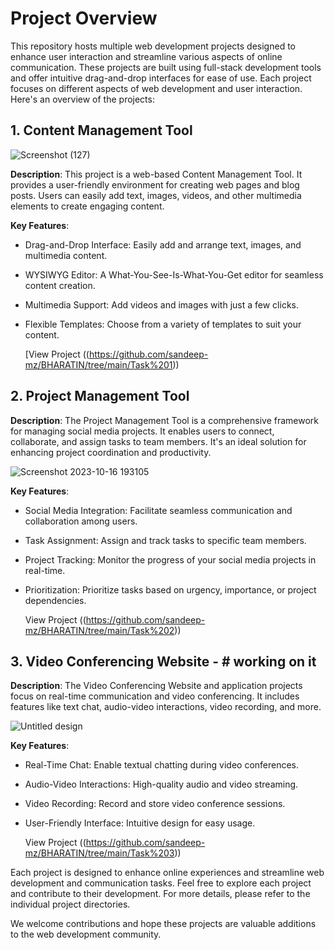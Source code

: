 
# Project Overview

This repository hosts multiple web development projects designed to enhance user interaction and streamline various aspects of online communication. These projects are built using full-stack development tools and offer intuitive drag-and-drop interfaces for ease of use. Each project focuses on different aspects of web development and user interaction. Here's an overview of the projects:

## 1. Content Management Tool

![Screenshot (127)](https://github.com/sandeep-mz/BHARATIN/assets/108665091/c54da6ec-202f-4f13-9fad-e5ca90b75f55)



**Description**: This project is a web-based Content Management Tool. It provides a user-friendly environment for creating web pages and blog posts. Users can easily add text, images, videos, and other multimedia elements to create engaging content.

**Key Features**:
- Drag-and-Drop Interface: Easily add and arrange text, images, and multimedia content.
- WYSIWYG Editor: A What-You-See-Is-What-You-Get editor for seamless content creation.
- Multimedia Support: Add videos and images with just a few clicks.
- Flexible Templates: Choose from a variety of templates to suit your content.
  
  [View Project ((https://github.com/sandeep-mz/BHARATIN/tree/main/Task%201))
 



## 2. Project Management Tool

**Description**: The Project Management Tool is a comprehensive framework for managing social media projects. It enables users to connect, collaborate, and assign tasks to team members. It's an ideal solution for enhancing project coordination and productivity.

![Screenshot 2023-10-16 193105](https://github.com/sandeep-mz/BHARATIN/assets/108665091/92b1d509-2b6d-4a55-9679-73a3fa8f42db)

**Key Features**:
- Social Media Integration: Facilitate seamless communication and collaboration among users.
- Task Assignment: Assign and track tasks to specific team members.
- Project Tracking: Monitor the progress of your social media projects in real-time.
- Prioritization: Prioritize tasks based on urgency, importance, or project dependencies.

  View Project ((https://github.com/sandeep-mz/BHARATIN/tree/main/Task%202))

## 3. Video Conferencing Website - # working on it 

**Description**: The Video Conferencing Website and application projects focus on real-time communication and video conferencing. It includes features like text chat, audio-video interactions, video recording, and more.

![Untitled design](https://github.com/sandeep-mz/BHARATIN/assets/108665091/c69636e5-8d90-4d2e-b68b-28f091701fb2)


**Key Features**:
- Real-Time Chat: Enable textual chatting during video conferences.
- Audio-Video Interactions: High-quality audio and video streaming.
- Video Recording: Record and store video conference sessions.
- User-Friendly Interface: Intuitive design for easy usage.

    View Project ((https://github.com/sandeep-mz/BHARATIN/tree/main/Task%203))

Each project is designed to enhance online experiences and streamline web development and communication tasks. Feel free to explore each project and contribute to their development. For more details, please refer to the individual project directories.

We welcome contributions and hope these projects are valuable additions to the web development community.
